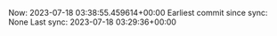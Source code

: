 Now: 2023-07-18 03:38:55.459614+00:00 Earliest commit since sync: None Last sync: 2023-07-18 03:29:36+00:00

